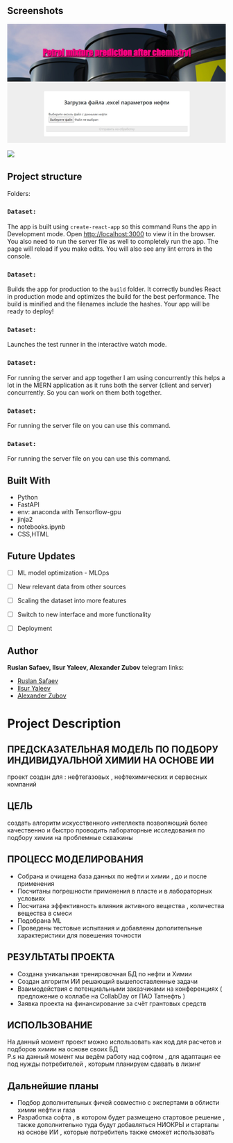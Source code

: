 <h1 align="center"><Petrol prediction></h1>

<p align="center"><project-description></p>

## Screenshots

![Home Page](/static/images/preview.jpg "Home Page")

![](/screenshots/2.png)

## Project structure

Folders:

### `Dataset:`

The app is built using `create-react-app` so this command Runs the app in Development mode. Open [http://localhost:3000](http://localhost:3000) to view it in the browser. You also need to run the server file as well to completely run the app. The page will reload if you make edits.
You will also see any lint errors in the console.
 
### `Dataset:`

Builds the app for production to the `build` folder. It correctly bundles React in production mode and optimizes the build for the best performance. The build is minified and the filenames include the hashes. Your app will be ready to deploy!

### `Dataset:`

Launches the test runner in the interactive watch mode.
 
### `Dataset:`

For running the server and app together I am using concurrently this helps a lot in the MERN application as it runs both the server (client and server) concurrently. So you can work on them both together.

### `Dataset:`

For running the server file on you can use this command.

### `Dataset:`
 
For running the server file on you can use this command.

## Built With

- Python
- FastAPI
- env: anaconda with Tensorflow-gpu
- jinja2
- notebooks.ipynb
- CSS,HTML

## Future Updates

- [ ] ML model optimization - MLOps
- [ ] New relevant data from other sources
- [ ] Scaling the dataset into more features
- [ ] Switch to new interface and more functionality
- [ ] Deployment 


## Author

**Ruslan Safaev, Ilsur Yaleev, Alexander Zubov**
telegram links:
- [Ruslan Safaev](https://t.me/MabelHUGO)
- [Ilsur Yaleev]( https://t.me/i_yaleev)
- [Alexander Zubov](https://t.me/dump5)

# Project Description
 ## ПРЕДСКАЗАТЕЛЬНАЯ МОДЕЛЬ ПО ПОДБОРУ ИНДИВИДУАЛЬНОЙ ХИМИИ НА ОСНОВЕ ИИ
 проект создан для : нефтегазовых , нефтехимических и сервесных компаний
 ## ЦЕЛЬ 
 создать алгоритм искусственного интеллекта позволяющий более качественно и быстро проводить лабораторные исследования по подбору химии на проблемные скважины
 ## ПРОЦЕСС МОДЕЛИРОВАНИЯ 
 - Собрана и очищена база данных по нефти и химии , до и после применения       
 - Посчитаны погрешности применения в пласте и в лабораторных условиях       
 - Посчитана эффективность влияния активного вещества , количества вещества в смеси           
 - Подобрана ML                                            
 - Проведены тестовые испытания и добавлены дополительные характеристики для повешения точности         
 ## РЕЗУЛЬТАТЫ ПРОЕКТА
 - Создана уникальная тренировочная БД по нефти и Химии      
 - Создан алгоритм ИИ решающий вышепоставленные задачи        
 - Взаимодействия с потенциальными заказчиками на конференциях ( предложение о коллабе на CollabDay от ПАО Татнефть )    
 - Заявка проекта на финансирование за счёт грантовых средств     
 ## ИСПОЛЬЗОВАНИЕ
 На данный момент проект можно использовать как код для расчетов и подборов химии на основе своих БД    
  P.s на данный момент мы ведём работу над софтом , для адаптация  ее под нужды потребителей , которым планируем сдавать в лизинг
 ## Дальнейшие планы        
 - Подбор дополнительных фичей совместно с экспертами в облисти химии нефти и газа           
 - Разработка софта , в котором будет размещено стартовое решение , также дополнительно туда будут добавляться НИОКРЫ и стартапы на основе ИИ , которые потребитель также сможет использовать 
